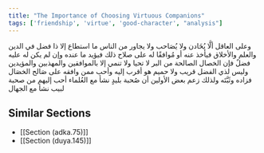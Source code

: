 ```yaml
---
title: "The Importance of Choosing Virtuous Companions"
tags: ['friendship', 'virtue', 'good-character', "analysis"]
---
```


 وعلى العاقل ألَّا يُخَادن ولا يُصَاحب ولا يجاور من الناس ما استطاع إلا ذا فضل في الدين والعلم والأخلاق فيأخذ عنه أو مُوافقًا له على صلاح ذلك فيؤيد ما عنده وإن لم يكن له عليه فضلٌ فإن الخصال الصالحة من البر لا تحيا ولا تنمي إلا بالموافقين والمهذبين والمؤيدين  وليس لذي الفضل قريب ولا حميم هو أقرب إليه وأحب ممن وافقه على صَالح الخصَال فزاده وثَبَّتَه ولذلك زعم بعض الأولين أن صُحبة بليدٍ نشأ مع العُلماء أحب إليهم من صحبة لبيب نشأ مع الجهال

## Similar Sections
- [[Section (adka.75)]]
 - [[Section (duya.145)]]
